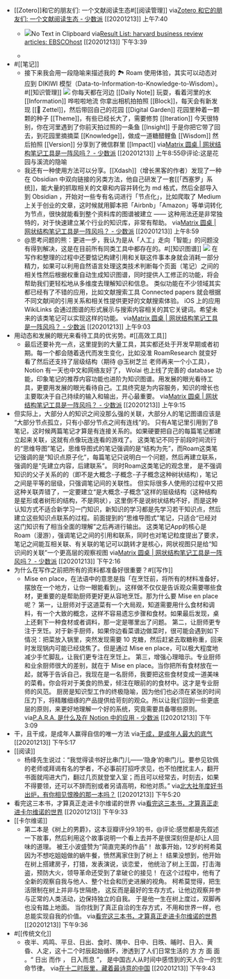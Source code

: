 - [[Zotero]]和它的朋友们: 一个文献阅读生态#[[阅读管理]]
via[Zotero 和它的朋友们: 一个文献阅读生态 - 少数派](https://sspai.com/post/57943)
[[20201213]] 上午7:40
    - ![](https://firebasestorage.googleapis.com/v0/b/firescript-577a2.appspot.com/o/imgs%2Fapp%2Fxinyiheng%2FQr3jmqUN9i.png?alt=media&token=7be442bc-b390-47ad-83ab-d62976a5dbb2)No Text in Clipboard
via[Result List: harvard business review articles: EBSCOhost](http://web.b.ebscohost.com.proxygw.wrlc.org/ehost/resultsadvanced?vid=2&sid=1995f897-a118-4f2b-a527-2b59e5204b5e%40pdc-v-sessmgr05&bquery=harvard+business+review+articles&bdata=JmRiPXVsaCZ0eXBlPTEmc2VhcmNoTW9kZT1TdGFuZGFyZCZzaXRlPWVob3N0LWxpdmU%3d)
[[20201213]] 下午3:39

    - 
- #[[笔记]]
    - 接下来我会用一段隐喻来描述我的 🏞 Roam 使用体验，其实可以动态对应到 DIKIWI 模型（Data-to-Information-to-Knowledge-to-Wisdom）。#[[知识管理]]
![](https://firebasestorage.googleapis.com/v0/b/firescript-577a2.appspot.com/o/imgs%2Fapp%2Fxinyiheng%2FMXrwIoPGHE.png?alt=media&token=9f9e0d0e-37d0-4fc7-9004-070a468b2fa2)
你每天都在河边 [[Daily Note]] 玩耍，看着河里的水 [[Information]] 哗啦啦地流
你拿出相机拍拍照 [[Block]]，每天会有新发现 [[📝 Zettel]]，然后带回自己的花园 [[Digital Garden]]
花园里种着一颗颗的种子 [[Theme]]，有些已经长大了，需要修剪 [[Iteration]]
今天很特别，你在河里遇到了你前天拍过照的一条鱼 [[Insight]]
于是你把它带了回去，到花园里摘摘菜 [[Knowledge]]，做成一道糖醋鲤鱼 [[Wisdom]]
然后拍照 [[Version]] 分享到了微信群里 [[Impact]]
via[Matrix 圆桌 | 网状结构笔记工具是一阵风吗？ - 少数派](https://sspai.com/post/61886)
[[20201213]] 上午8:55@评论:这是花园与溪流的隐喻
    - 我还有一种使用方法可以分享。[[Xdash]]（增长黑客的作者）发现了一种在 Obsidian 中双向链接的另类方法，他自己研发了一套[[「西塞罗」系统]]，能大量的抓取相关的文章和内容并转化为 md 格式，然后全部导入到 Obsidian ，开始对一些专有名词进行「节点化」，比如爬取了 Medium 上关于创业的文章，这时候就用脚本把「Airbnb」「Amazon」等单词转化为节点，很快就能看到整个资料库的图谱被建立 —— 这种用法还是非常独特的，对于快速建立某个行业的知识库，非常有帮助。
via[Matrix 圆桌 | 网状结构笔记工具是一阵风吗？ - 少数派](https://sspai.com/post/61886)
[[20201213]] 上午8:59
    - @思考问题的熊：更进一步，我认为是从「人工」走向「智能」的问题没有得到解决，这是在目前所有同类工具中都存在的。#[[知识图谱]]
![](https://firebasestorage.googleapis.com/v0/b/firescript-577a2.appspot.com/o/imgs%2Fapp%2Fxinyiheng%2FzKTfH0q6Ln.png?alt=media&token=202cf6c9-a381-4ea7-b6e2-bbdd5178c9e3)
在写作和整理的过程中还要惦记构建引用和关联这件事本身就会消耗一部分精力，如果可以利用自然语言处理这类技术判断每个页面（笔记）之间的相关性然后根据权重自动生成知识图谱，同时提供人工修正的功能，将会帮助我们更轻松地从多维度去理解知识和信息。
类似功能在不少领域其实都已经有了不错的应用，比如文献搜索工具 Connected papers 就会根据不同文献间的引用关系和相关性提供更好的文献搜索体验。
iOS 上的应用 WikiLinks 会通过图谱的形式展示与搜索内容相关的其它关键词。希望未来的该类笔记可以实现这样的功能。
via[Matrix 圆桌 | 网状结构笔记工具是一阵风吗？ - 少数派](https://sspai.com/post/61886)
[[20201213]] 上午9:03
- 用动态和发展的眼光来看待工具的优劣势。#[[高效工具]]
    - 最后还要补充一点，这里提到的大量工具，其实都还处于开发早期或者初期。每一个都会随着迭代而发生变化，比如没准 RoamResearch 就变好看了然后还支持了层级结构（期待 @玉树芝兰 老师再来一个小工具），Notion 有一天也中文和网络友好了， Wolai 也上线了完善的 database 功能，印象笔记的推荐内容功能也进阶为知识图谱。用发展的眼光看待工具，更要用发展的眼光看待自己。工具终究是为内容服务，知识的增长也主要取决于自己持续的输入和输出，开心最重要。
via[Matrix 圆桌 | 网状结构笔记工具是一阵风吗？ - 少数派](https://sspai.com/post/61886)
[[20201213]] 上午9:15
- 但实际上，大部分人的知识之间没那么强的关联，大部分人的笔记图谱应该是 “大部分节点孤立，只有小部分节点之间有连线”的。 只有A笔记里引用到了B笔记，这时候两篇笔记才算是有连接关系的。如果硬要把自己的每篇笔记都建立起来关联，这就有点像玩连连看的游戏了。
这类笔记不同于前段时间流行的“思维导图”笔记，思维导图式的笔记强调的是“结构为先”，而Roam这类笔记强调的是“知识点原子化”，每篇笔记只说明白一个问题，然后再建立联系，强调的是“先建立内容，后建联系”。
同时Roam这类笔记的观念里， 是不强调知识的父子关系的的（即不是大概念-子概念-子子概念这种树状结构），笔记之间是平等的层级，只强调笔记间的关联性。
但实际很多人使用的过程中又把这种关联弄错了，一定要建立“是大概念-子概念”这样的层级结构（这种结构是星形或者树形的结构，不是网状），这里倒不是说树状结构不好，而是这种认知方式不适合新学习一门知识，新知识的学习都是先学习若干知识点，然后建立这些知识点联系的过程。前面提到的“思维导图式”笔记，只适合“已经对这门知识有了相当全面的理解”之后再进行输出。
这类笔记App的核心是Roam（漫游），强调笔记之间的引用和联系，同时也对笔记粒度提出了要求，
笔记之间能互相关联、有关联的笔记可以跳转才是核心，网状视图只是给“知识间的关联”一个更高层的观察视图
via[Matrix 圆桌 | 网状结构笔记工具是一阵风吗？ - 少数派](https://sspai.com/post/61886)
[[20201213]] 下午2:16
- 为什么在写作之前把所有的资料都准备好很重要？#[[写作]]
    - Mise en place，在法语中的意思是指「在烹饪前，将所有的材料准备好，摆放在一个地方，让你一眼能看到」。这样做不仅仅是告诉观众需要哪些食材，更重要的是帮助厨师更好更从容地烹饪。那为什么要 Mise en place 呢？
第一，让厨师对于这道菜有一个大局观，知道需要用什么食材和调料，有一个大致的概念，这样不容易遗忘步骤和食材。如果最后发现，桌上还剩下一种食材或者调料，那一定是哪里出了问题。
第二，让厨师更专注于烹饪。对于新手厨师，如果你边看菜谱边做菜时，很可能会遇到如下情况：把菜放入锅里，突然发现需要 10 克糖，然后赶紧去取糖称重，回来时发现锅内可能已经烧焦了。但是通过 Mise en place，可以极大程度地减少手忙脚乱，让我们更专注在烹饪上。
第三，增强心理暗示。专业厨师和业余厨师很大的差别，就在于 Mise en place。当你把所有食材放在一起，就等于告诉自己，我现在是一名厨师，我要把这些食材变成一道美味的菜肴。你会将对于美食的热爱，倾注在眼前的的食材中。这才是专业厨师的风范。
厨房是知识型工作的终极隐喻，因为他们也必须在紧张的时间压力下，将精雕细琢的产品提供给苛刻的观众。所以让我们回到一些更底层的原则，来更好地理解一个好的系统，究竟需要具备哪些原则。
via[P.A.R.A. 是什么及在 Notion 中的应用 - 少数派](https://sspai.com/post/61459)
[[20201213]] 下午3:09
- 干，且干成，是成年人赢得自信的唯一方法
via[干成，是成年人最大的底气](https://mp.weixin.qq.com/s?__biz=MjM5NTU3ODIyMQ==&mid=2651199725&idx=1&sn=2a90406a11caf466f86e4d3643e15640&chksm=bd04d0ef8a7359f9f61f797f419332cc34b59dca1f1771617bf66ca4ac5cb75b44d86992fa18)
[[20201213]] 下午5:17
- [[阅读]]
    - 杨绛先生说过：“我觉得读书好比串门儿——‘隐身’的串门儿。要参见钦佩的老师或拜谒有名的学者，不必事前打招呼求见，也不怕搅扰主人，翻开书面就闯进大门，翻过几页就登堂入室；而且可以经常去，时刻去，如果不得要领，还可以不辞而别或者另请高明，和他对质。”
via[北大社年度好书出炉，有你相见恨晚的那一本吗？](https://mp.weixin.qq.com/s?__biz=MjM5MzE4MTE0MQ==&mid=2652865245&idx=1&sn=7a1ffae7494c8a929cf3a50d3767aa54&chksm=bd71de678a0657715e415d691dfe3b57e50a6027b58f3ac5e4c92c88ecf1df438c472020700f)
[[20201213]] 下午5:20
- 看完这三本书，才算真正走进卡尔维诺的世界
via[看完这三本书，才算真正走进卡尔维诺的世界](https://mp.weixin.qq.com/s?__biz=MjM5OTQyMjEwMQ==&mid=2655936472&idx=1&sn=716c4f5d9b138e46109d50073bcd8e57&chksm=bc814e228bf6c734ed32c1a47ec04971711804a62d8a632ed56e392f77107ae70136f111276b)
[[20201213]] 下午9:33
- [[卡尔维诺]]
    - 第二本是《树上的男爵》，这本豆瓣评分9.1的书，@评论:感觉都是先叙述一下故事，然后利用这个故事说明一个看上去并不是很深刻但是却让人回味的道理。
被王小波盛赞为“简直完美的作品”！
故事开始，12岁的柯希莫因为不想吃姐姐做的蜗牛餐，愤然离家住到了树上！
结果没想到，他开始在树上搭建房子，打猎，发表演说，谈恋爱，
他统治了树上王国，打击海盗，预防大火，领导革命还受到了拿破仑的接见！
在这个过程中，他有了全新的观察自我与他人、整个社会和历史进展的视角。
柯希莫觉得，把生活限制在树上并非与世隔绝，
这反而是最好的生存方式，让他边观察并参与正常的人类活动，边保持独立的自我。
于是他一生在树上度过，双脚再也没有踏上地面。
当你找到了真正自洽的生存方式，不用和世界一样，也总能实现自我的价值。
via[看完这三本书，才算真正走进卡尔维诺的世界](https://mp.weixin.qq.com/s?__biz=MjM5OTQyMjEwMQ==&mid=2655936472&idx=1&sn=716c4f5d9b138e46109d50073bcd8e57&chksm=bc814e228bf6c734ed32c1a47ec04971711804a62d8a632ed56e392f77107ae70136f111276b)
[[20201213]] 下午9:36
- #[[传统文化]]
    - 夜半、鸡鸣、平旦、日出、食时、隅中、日中、日昳、晡时、日入、黄昏、人定，这十二个时辰起始循环，渗透到了人们日常生活的 方 方 面 面 。“ 日出 而作 ， 日入而息 ”， 是中国古人从时间中感悟到的天人合一的生命节律。
via[在十二时辰里，藏着最诗意的中国](https://mp.weixin.qq.com/s?__biz=MjM5MzE4MTE0MQ==&mid=2652865147&idx=1&sn=77002291b7cdd9170d25f7e960fc8923&chksm=bd71dec18a0657d7e087f907076ee702987456d1c73e4f8fb6eb9757bd3d77028372d20a2c03)
[[20201213]] 下午9:43
